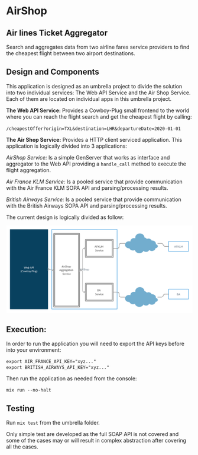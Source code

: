 # AirShop

## **Air lines Ticket Aggregator**

Search and aggregates data from two airline fares service providers to find the cheapest flight between two airport destinations.

## Design and Components

This application is designed as an umbrella project to divide the solution into two individual services: The Web API Service and the Air Shop Service. Each of them are located on individual apps in this umbrella project.

**The Web API Service:** Provides a Cowboy-Plug small frontend to the world where you can reach the flight search and get the cheapest flight by calling:

`/cheapestOffer?origin=TXL&destination=LHR&departureDate=2020-01-01`

**The Air Shop Service:** Provides a HTTP client serviced application. This application is logically divided into 3 applications:

*AirShop Service:* Is a simple GenServer that works as interface and aggregator to the Web API providing a `handle_call` method to execute the flight aggregation.

*Air France KLM Service:* Is a pooled service that provide communication with the Air France KLM SOPA API and parsing/processing results.

*British Airways Service:* Is a pooled service that provide communication with the British Airways SOPA API and parsing/processing results.

The current design is logically divided as follow:

![Design](docs/app_design_0.1.0.png)

## Execution:

In order to run the application you will need to export the API keys before into your environment:

```
export AIR_FRANCE_API_KEY="xyz..."
export BRITISH_AIRWAYS_API_KEY="xyz..."

```

Then run the application as needed from the console:

```
mix run --no-halt
```

## Testing

Run `mix test` from the umbrella folder.

Only simple test are developed as the full SOAP API is not covered and some of the cases may or will result in complex abstraction after covering all the cases.


